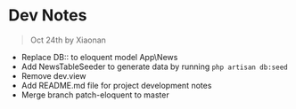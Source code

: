 # Dev Notes
> Oct 24th by Xiaonan
- Replace DB:: to eloquent model App\News
- Add NewsTableSeeder to generate data by running ``` php artisan db:seed ```
- Remove dev.view
- Add README.md file for project development notes
- Merge branch patch-eloquent to master